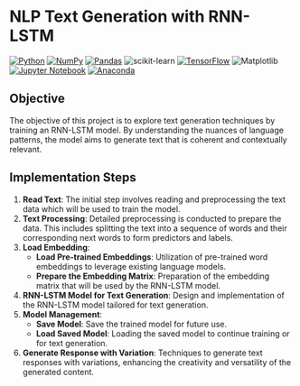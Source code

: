 # NLP Text Generation with RNN-LSTM
[![Python](https://img.shields.io/badge/python-3670A0?style=for-the-badge&logo=python&logoColor=ffdd54)](https://www.python.org)
[![NumPy](https://img.shields.io/badge/numpy-%23013243.svg?style=for-the-badge&logo=numpy&logoColor=white)](https://numpy.org)
[![Pandas](https://img.shields.io/badge/pandas-%23150458.svg?style=for-the-badge&logo=pandas&logoColor=white)](https://pandas.pydata.org) 
![scikit-learn](https://img.shields.io/badge/scikit--learn-%23F7931E.svg?style=for-the-badge&logo=scikit-learn&logoColor=white)
[![TensorFlow](https://img.shields.io/badge/TensorFlow-%23FF6F00.svg?style=for-the-badge&logo=TensorFlow&logoColor=white)](https://www.tensorflow.org)
![Matplotlib](https://img.shields.io/badge/Matplotlib-%23ffffff.svg?style=for-the-badge&logo=Matplotlib&logoColor=black)
[![Jupyter Notebook](https://img.shields.io/badge/jupyter-%23FA0F00.svg?style=for-the-badge&logo=jupyter&logoColor=white)](https://jupyter.org/)
[![Anaconda](https://img.shields.io/badge/Anaconda-%2344A833.svg?style=for-the-badge&logo=anaconda&logoColor=white)](https://www.anaconda.com)

## Objective
The objective of this project is to explore text generation techniques by training an RNN-LSTM model. By understanding the nuances of language patterns, the model aims to generate text that is coherent and contextually relevant.

## Implementation Steps
1. **Read Text**: The initial step involves reading and preprocessing the text data which will be used to train the model.
2. **Text Processing**: Detailed preprocessing is conducted to prepare the data. This includes splitting the text into a sequence of words and their corresponding next words to form predictors and labels.
3. **Load Embedding**:
   - **Load Pre-trained Embeddings**: Utilization of pre-trained word embeddings to leverage existing language models.
   - **Prepare the Embedding Matrix**: Preparation of the embedding matrix that will be used by the RNN-LSTM model.
4. **RNN-LSTM Model for Text Generation**: Design and implementation of the RNN-LSTM model tailored for text generation.
5. **Model Management**:
   - **Save Model**: Save the trained model for future use.
   - **Load Saved Model**: Loading the saved model to continue training or for text generation.
6. **Generate Response with Variation**: Techniques to generate text responses with variations, enhancing the creativity and versatility of the generated content.

